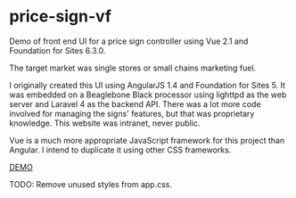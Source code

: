 # price-sign-vf
Demo of front end UI for a price sign controller using Vue 2.1 and Foundation for Sites 6.3.0.

The target market was single stores or small chains marketing fuel.

I originally created this UI using AngularJS 1.4 and Foundation for Sites 5. It was embedded on a Beaglebone Black processor using lighttpd as the web server and Laravel 4 as the backend API. There was a lot more code involved for managing the signs' features, but that was proprietary knowledge. This website was intranet, never public. 

Vue is a much more appropriate JavaScript framework for this project than Angular. I intend to duplicate it using other CSS frameworks.

[DEMO](https://boomerstan.github.io/price-sign-vf/) 

TODO: Remove unused styles from app.css.
